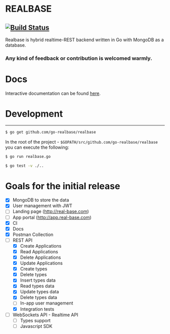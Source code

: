 # REALBASE
[![Build Status](https://travis-ci.org/go-realbase/realbase.svg?branch=master)](https://travis-ci.org/go-realbase/realbase)
--------------
Realbase is hybrid realtime-REST backend written in Go with MongoDB as a database.

### Any kind of feedback or contribution is welcomed warmly.

# Docs

Interactive documentation can be found [here](http://docs.realbas3.apiary.io/#reference).

# Development
--------------

```bash
$ go get github.com/go-realbase/realbase
```

In the root of the project - `$GOPATH/src/github.com/go-realbase/realbase` you can execute the following:

```bash
$ go run realbase.go
```

```bash
$ go test -v ./..
```

# Goals for the initial release

- [x] MongoDB to store the data
- [x] User management with JWT 
- [ ] Landing page (http://real-base.com)
- [ ] App portal (http://app.real-base.com)
- [x] CI
- [x] Docs
- [x] Postman Collection
- [ ] REST API
  - [x] Create Applications
  - [x] Read Applications
  - [x] Delete Applications
  - [x] Update Applications
  - [x] Create types
  - [x] Delete types
  - [x] Insert types data
  - [x] Read types data
  - [x] Update types data
  - [x] Delete types data
  - [ ] In-app user management
  - [x] Integration tests
- [ ] WebSockets API - Realtime API
  - [ ] Types support
  - [ ] Javascript SDK
